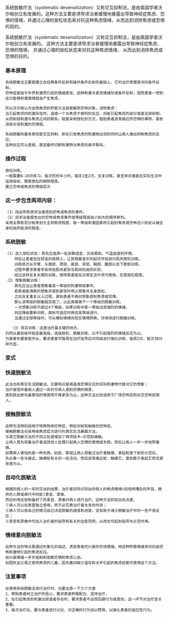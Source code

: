 系统脱敏疗法（systematic desensitization）又称交互抑制法，是由美国学者沃尔帕创立和发展的。这种方法主要是诱导求治者缓慢地暴露出导致神经症焦虑、恐惧的情境，并通过心理的放松状态来对抗这种焦虑情绪，从而达到消除焦虑或恐惧的目的。

系统脱敏疗法（systematic desensitization）又称交互抑制法，是由美国学者沃尔帕创立和发展的。
这种方法主要是诱导求治者缓慢地暴露出导致神经症焦虑、恐惧的情境，
并通过心理的放松状态来对抗这种焦虑情绪，
从而达到消除焦虑或恐惧的目的。

### 基本原理
    系统脱敏法主要是建立在经典条件反射和操作条件反射的基础上，它的治疗原理是对抗条件反射。
    恐怖症是由于外界刺激而引起的情绪紧张，这种刺激与紧张情绪形成条件反射，因而患者一想到这只能够刺激情境就会产生焦虑。
    
    所以沃尔帕认为去除焦虑的积极方法就是解除恐怖对象，消除焦虑：
    当引起焦虑的刺激存在时，造成一个与焦虑不相符的反应，则能引起焦虑的部分或者全部抑制，
    从而削弱刺激与焦虑之间的联系。就是采用放松的方式，鼓励患者逐渐接近所恐惧的事物，直到消除对该刺激的恐惧感。
    
    系统脱敏的基本原则是交互抑制，即在引发焦虑的刺激物出现的同时让病人做出抑制焦虑的反应，
    这种反应可以虚弱、直至最终切断刺激物与焦虑的条件联系。
    
### 操作过程
    放松训练。
    一般需要6—10次练习，每次历时半小时，每天1至2次，反复训练，直至来访者能在实际生活中运用自如、随意放松的娴熟程度。
    建立恐怖或焦虑的等级层次
    
### 这一步包含两项内容：
    （1）找出所有使求治者感到恐怖或焦虑的事件。
    （2）将求治者报告出的恐怖或焦虑事件按等级程度由小到大的顺序排列。
    采用五等和百分制来划分主观焦虑程度，每一等级刺激因素所引起的焦虑或恐怖应小到足以被全身松弛所抵消的程度。
    
### 系统脱敏
    （1）进入放松状态：首先应选择一处安静适宜、光线柔和、气温适度的环境，
        然后让患者坐在舒适的座椅上，让其随着音乐的起伏开始进行肌肉放松训练。
        训练依次从手臂、头面部、颈部、肩部、背部、胸部、腹部以及下肢部训练，
        过程中要求患者学会体验肌肉紧张与肌肉松弛的区别，
        经过这样反复长期的训练，使得患者能在日常生活中灵巧使用，任意放松程度。
    （2）想象脱敏训练：
        首先应当让患者想象着某一等级的刺激物或事件。
        若患者能清晰的想象并感到紧张时停止想象并全身放松，
        之后反复重复以上过程，直到患者不再对想象感到焦虑或恐惧，
        那么该等级的脱敏就完成了。以此类推做下一个等级的脱敏训练。
        一次想象训练不超过4个等级，如果训练中某一等级出现强烈的情绪，
        则应降级重新训练，直到可适应时再往高等级进行。
        当通过全部等级时，可从模拟情境向现实情境转换，并继续进行脱敏训练。
        
    　　（3）现实训练：这是治疗最关键的地方，
    仍然从最低级开始至最高级，逐级放松、脱敏训练，以不引起强烈的情绪反应为止。
    为患者布置家庭作业，要求患者可每周在治疗指导后对同级自行强化训练，每周2次，每次30分钟为宜。

### 变式
### 快速脱敏法
    此法也称真实生活脱敏法。主要特点是用造成恐惧反应的实际刺激物代替对它的想象；
    治疗者陪伴着病人通过一系列令病人感到恐惧的情景，
    直到抵达原先最害怕的情景而不再紧张为止。这种方法比较适用于广场恐怖症和社交恐怖症病人。
    
### 接触脱敏法
    这种方法特别适用于特殊物体恐怖症，例如对蛇和蜘蛛的恐怖症。
    接触脱敏法也采用按焦虑层次进行的真实生活暴露方法，
    与其它脱敏方法的不同之处是增加了两项技术—示范和接触。
    让病人首先观看治疗者或其他人处理引起病人恐惧的情境或东西，而后让病人一步一步地照着做。
    如果病人害怕的是一种东西，如蛇，那就让病人观看过治疗者触摸、拿起和放下蛇的示范后，
    先从事一些与接近、触摸蛇有关的一些活动，而后逐渐接近蛇、触摸它，直到敢于拿起它而无紧张感为止。
    
### 自动化脱敏法
    根据同病人的一系列交谈的结果，治疗者将所识别出的病人的焦虑情境(如喧闹嘈杂的声音、拥挤的人群或爬行中的蛇)录音、录像，
    而后利用这些制备好了的录音、录像对病人进行治疗。这种方法的突出优点是，
    ①病人可以在家里独立使用，而不必花费治疗者太多的时间；
    ②病人可以依自己的情况自己决定脱敏的速度和进度，这有助于减少脱敏治疗中的一些不良反应；
    ③录言和录像中可加入治疗者的指导和有关的治愈范例，从而也可起到指导与示范作用。
    
### 情绪意向脱敏法
    这种方法的特点是通过形象化的描述，诱发患者的兴奋的欢快情绪，用这种积极情绪来对抗由恐怖刺激物引起的焦虑反应。
    由兴奋情绪一步步抵制和驱散恐惧和焦虑心态。
    如因失去父母之爱而焦虑的儿童，因夫妻间缺少温存和关怀引起的焦虑症都可使用这个方法。

### 注意事项
    在使用系统脱敏法进行治疗时，也要注意一下几个方面
    1、帮助患者树立治疗的信心，要求患者积极配合、坚持治疗。
    2、在引起焦虑的刺激出现或者存在时，要求患者不出现回避行为或意向，这一环节对治疗至关重要。
    3、每次治疗后，要与患者进行讨论，对正确的行为加以赞扬，以强化患者的适应性行为。